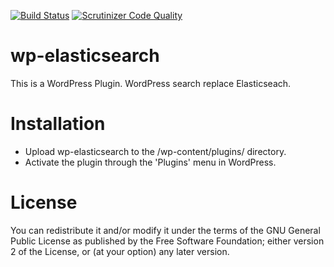 [![Build Status](https://travis-ci.org/horike37/wp-elasticsearch.svg?branch=master)](https://travis-ci.org/horike37/wp-elasticsearch) [![Scrutinizer Code Quality](https://scrutinizer-ci.com/g/horike37/wp-elasticsearch/badges/quality-score.png?b=master)](https://scrutinizer-ci.com/g/horike37/wp-elasticsearch/?branch=master)
# wp-elasticsearch
This is a WordPress Plugin. WordPress search replace Elasticseach.

# Installation
- Upload wp-elasticsearch to the /wp-content/plugins/ directory.
- Activate the plugin through the 'Plugins' menu in WordPress.

# License
You can redistribute it and/or modify it under the terms of the GNU General Public License as published by the Free Software Foundation; either version 2 of the License, or (at your option) any later version.
